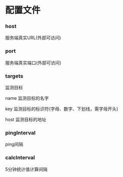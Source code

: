 # 配置文件

### host

服务端真实URL(外部可访问)



### port

服务端真实端口(外部可访问)



### targets

监测目标

name 监测目标的名字

key 监测目标的标识符(字母、数字、下划线，需字母开头)

host 监测目标的地址



### pingInterval

ping间隔



### calcInterval

5分钟统计值计算间隔